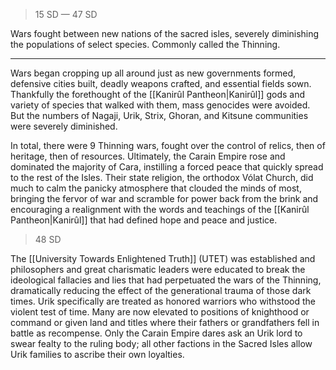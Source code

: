 >15 SD — 47 SD

Wars fought between new nations of the sacred isles, severely diminishing the populations of select species. Commonly called the Thinning.

---
Wars began cropping up all around just as new governments formed, defensive cities built, deadly weapons crafted, and essential fields sown. Thankfully the forethought of the [[Kanirûl Pantheon|Kanirûl]] gods and variety of species that walked with them, mass genocides were avoided. But the numbers of Nagaji, Urik, Strix, Ghoran, and Kitsune communities were severely diminished.

In total, there were 9 Thinning wars, fought over the control of relics, then of heritage, then of resources. Ultimately, the Carain Empire rose and dominated the majority of Cara, instilling a forced peace that quickly spread to the rest of the Isles. Their state religion, the orthodox Vólat Church, did much to calm the panicky atmosphere that clouded the minds of most, bringing the fervor of war and scramble for power back from the brink and encouraging a realignment with the words and teachings of the [[Kanirûl Pantheon|Kanirûl]] that had defined hope and peace and justice.

>48 SD 

The [[University Towards Enlightened Truth]] (UTET) was established and philosophers and great charismatic leaders were educated to break the ideological fallacies and lies that had perpetuated the wars of the Thinning, dramatically reducing the effect of the generational trauma of those dark times. Urik specifically are treated as honored warriors who withstood the violent test of time. Many are now elevated to positions of knighthood or command or given land and titles where their fathers or grandfathers fell in battle as recompense. Only the Carain Empire dares ask an Urik lord to swear fealty to the ruling body; all other factions in the Sacred Isles allow Urik families to ascribe their own loyalties.